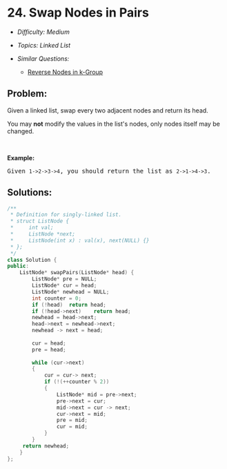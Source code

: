 # 24. Swap Nodes in Pairs

* *Difficulty: Medium*

* *Topics: Linked List*

* *Similar Questions:*

  * [Reverse Nodes in k-Group](./tests/swap-nodes-in-pairs.md)

## Problem:

<p>Given a&nbsp;linked list, swap every two adjacent nodes and return its head.</p>

<p>You may <strong>not</strong> modify the values in the list&#39;s nodes, only nodes itself may be changed.</p>

<p>&nbsp;</p>

<p><strong>Example:</strong></p>

<pre>
Given <code>1-&gt;2-&gt;3-&gt;4</code>, you should return the list as <code>2-&gt;1-&gt;4-&gt;3</code>.
</pre>

## Solutions:

```c++
/**
 * Definition for singly-linked list.
 * struct ListNode {
 *     int val;
 *     ListNode *next;
 *     ListNode(int x) : val(x), next(NULL) {}
 * };
 */
class Solution {
public:
    ListNode* swapPairs(ListNode* head) {
        ListNode* pre = NULL;
        ListNode* cur = head;
        ListNode* newhead = NULL;
        int counter = 0;
        if (!head)  return head;
        if (!head->next)    return head;
        newhead = head->next;
        head->next = newhead->next;
        newhead -> next = head;
        
        cur = head;
        pre = head;
        
        while (cur->next)
        {
            cur = cur-> next;
            if (!(++counter % 2))
            {
                ListNode* mid = pre->next;
                pre->next = cur;
                mid->next = cur -> next;
                cur->next = mid;
                pre = mid;
                cur = mid;
            }
        }
     return newhead;   
    }
};
```
